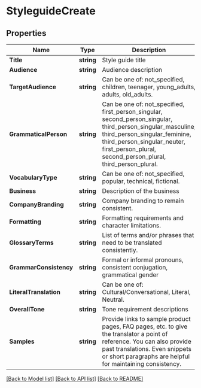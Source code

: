 # StyleguideCreate

## Properties

Name | Type | Description | Notes
------------ | ------------- | ------------- | -------------
**Title** | **string** | Style guide title | [optional] 
**Audience** | **string** | Audience description | [optional] 
**TargetAudience** | **string** | Can be one of: not_specified, children, teenager, young_adults, adults, old_adults. | [optional] 
**GrammaticalPerson** | **string** | Can be one of: not_specified, first_person_singular, second_person_singular, third_person_singular_masculine, third_person_singular_feminine, third_person_singular_neuter, first_person_plural, second_person_plural, third_person_plural. | [optional] 
**VocabularyType** | **string** | Can be one of: not_specified, popular, technical, fictional. | [optional] 
**Business** | **string** | Description of the business | [optional] 
**CompanyBranding** | **string** | Company branding to remain consistent. | [optional] 
**Formatting** | **string** | Formatting requirements and character limitations. | [optional] 
**GlossaryTerms** | **string** | List of terms and/or phrases that need to be translated consistently. | [optional] 
**GrammarConsistency** | **string** | Formal or informal pronouns, consistent conjugation, grammatical gender | [optional] 
**LiteralTranslation** | **string** | Can be one of: Cultural/Conversational, Literal, Neutral. | [optional] 
**OverallTone** | **string** | Tone requirement descriptions | [optional] 
**Samples** | **string** | Provide links to sample product pages, FAQ pages, etc. to give the translator a point of reference. You can also provide past translations. Even snippets or short paragraphs are helpful for maintaining consistency. | [optional] 

[[Back to Model list]](../README.md#documentation-for-models) [[Back to API list]](../README.md#documentation-for-api-endpoints) [[Back to README]](../README.md)


